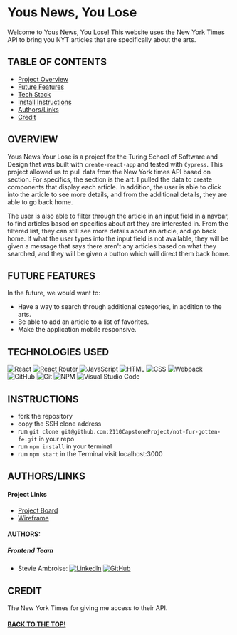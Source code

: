 # Yous News, You Lose

Welcome to Yous News, You Lose! This website uses the New York Times API to bring you NYT articles that are specifically about the arts.

## TABLE OF CONTENTS
- [Project Overview](#project-overview)
- [Future Features](#future-features)
- [Tech Stack](#technologies-used)
- [Install Instructions](#instructions)
- [Authors/Links](#authorslinks)
- [Credit](#credit)

## OVERVIEW
Yous News Your Lose is a project for the Turing School of Software and Design that was built with `create-react-app` and tested with `Cypress`. This project allowed us to pull data from the New York times API based on section. For specifics, the section is the art. I pulled the data to create components that display each article. In addition, the user is able to click into the article to see more details, and from the additional details, they are able to go back home.

The user is also able to filter through the article in an input field in a navbar, to find articles based on specifics about art they are interested in. From the filtered list, they can still see more details about an article, and go back home. If what the user types into the input field is not available, they will be given a message that says there aren't any articles based on what they searched, and they will be given a button which will direct them back home.



## FUTURE FEATURES
In the future, we would want to:
- Have a way to search through additional categories, in addition to the arts. 
- Be able to add an article to a list of favorites.
- Make the application mobile responsive.


## TECHNOLOGIES USED 

![React](https://img.shields.io/badge/react-%2320232a.svg?style=for-the-badge&logo=react&logoColor=%2361DAFB)
![React Router](https://img.shields.io/badge/React_Router-CA4245?style=for-the-badge&logo=react-router&logoColor=white)
![JavaScript](https://img.shields.io/badge/JavaScript-F7DF1E?style=for-the-badge&logo=javascript&logoColor=black)
![HTML](https://img.shields.io/badge/HTML5-E34F26?style=for-the-badge&logo=html5&logoColor=white)
![CSS](https://img.shields.io/badge/CSS3-1572B6?style=for-the-badge&logo=css3&logoColor=white)
![Webpack](https://img.shields.io/badge/Webpack-8DD6F9?style=for-the-badge&logo=Webpack&logoColor=white)
![GitHub](https://img.shields.io/badge/github-%23121011.svg?style=for-the-badge&logo=github&logoColor=white)
![Git](https://img.shields.io/badge/git-%23F05033.svg?style=for-the-badge&logo=git&logoColor=white)
![NPM](https://img.shields.io/badge/NPM-%23000000.svg?style=for-the-badge&logo=npm&logoColor=white)
![Visual Studio Code](https://img.shields.io/badge/Visual%20Studio%20Code-0078d7.svg?style=for-the-badge&logo=visual-studio-code&logoColor=white)

## INSTRUCTIONS
- fork the repository
- copy the SSH clone address
- run ```git clone git@github.com:2110CapstoneProject/not-fur-gotten-fe.git``` in your repo
- run ```npm install``` in your terminal
- run ```npm start``` in the Terminal visit localhost:3000

## AUTHORS/LINKS

#### Project Links
- [Project Board](https://github.com/orgs/2110CapstoneProject/projects/1)
- [Wireframe](https://excalidraw.com/)

#### AUTHORS:
##### Frontend Team
- Stevie Ambroise: 
[![LinkedIn](https://img.shields.io/badge/LinkedIn-0077B5?style=for-the-badge&logo=linkedin&logoColor=white)](https://www.linkedin.com/in/stevieambroise/) [![GitHub](https://img.shields.io/badge/GitHub-100000?style=for-the-badge&logo=github&logoColor=white)](https://github.com/StevieAmb)


## CREDIT
The New York Times for giving me access to their API.

#### [BACK TO THE TOP!](#yous-news-you-lose)
